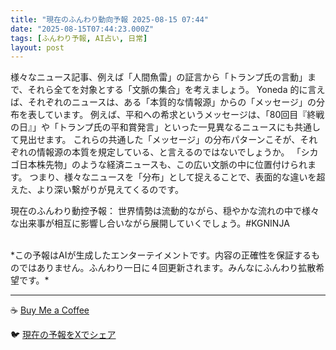 ```yaml
---
title: "現在のふんわり動向予報 2025-08-15 07:44"
date: "2025-08-15T07:44:23.000Z"
tags: [ふんわり予報, AI占い, 日常]
layout: post
---
```


様々なニュース記事、例えば「人間魚雷」の証言から「トランプ氏の言動」まで、それら全てを対象とする「文脈の集合」を考えましょう。  Yoneda 的に言えば、それぞれのニュースは、ある「本質的な情報源」からの「メッセージ」の分布を表しています。  例えば、平和への希求というメッセージは、「80回目『終戦の日』」や「トランプ氏の平和賞発言」といった一見異なるニュースにも共通して見出せます。  これらの共通した「メッセージ」の分布パターンこそが、それぞれの情報源の本質を規定している、と言えるのではないでしょうか。  「シカゴ日本株先物」のような経済ニュースも、この広い文脈の中に位置付けられます。  つまり、様々なニュースを「分布」として捉えることで、表面的な違いを超えた、より深い繋がりが見えてくるのです。


現在のふんわり動控予報：
世界情勢は流動的ながら、穏やかな流れの中で様々な出来事が相互に影響し合いながら展開していくでしょう。#KGNINJA

<br>
*この予報はAIが生成したエンターテイメントです。内容の正確性を保証するものではありません。ふんわり一日に４回更新されます。みんなにふんわり拡散希望です。*

---
☕️ [Buy Me a Coffee](https://www.buymeacoffee.com/kgninja)

🐦 [現在の予報をXでシェア](https://twitter.com/intent/tweet?text=%E7%8F%BE%E5%9C%A8%E3%81%AE%E3%81%B5%E3%82%93%E3%82%8F%E3%82%8A%E4%BA%88%E5%A0%B1%3A%20%E3%80%8C%E6%A7%98%E3%80%85%E3%81%AA%E3%83%8B%E3%83%A5%E3%83%BC%E3%82%B9%E8%A8%98%E4%BA%8B%E3%80%81%E4%BE%8B%E3%81%88%E3%81%B0%E3%80%8C%E4%BA%BA%E9%96%93%E9%AD%9A%E9%9B%B7%E3%80%8D%E3%81%AE%E8%A8%BC%E8%A8%80%E3%81%8B%E3%82%89%E3%80%8C%E3%83%88%E3%83%A9%E3%83%B3%E3%83%97%E6%B0%8F%E3%81%AE%E8%A8%80%E5%8B%95%E3%80%8D%E3%81%BE%E3%81%A7%E3%80%81%E3%81%9D%E3%82%8C%E3%82%89%E5%85%A8%E3%81%A6%E3%82%92%E5%AF%BE%E8%B1%A1%E3%81%A8%E3%81%99%E3%82%8B%E3%80%8C%E6%96%87%E8%84%88%E3%81%AE%E9%9B%86%E5%90%88%E3%80%8D%E3%82%92%E8%80%83%E3%81%88%E3%81%BE%E3%81%97%E3%82%87%E3%81%86%E3%80%82%E3%80%8D%23KGNINJA%20%E7%B6%9A%E3%81%8D%E3%81%AF%E3%83%96%E3%83%AD%E3%82%B0%E3%81%A7%EF%BC%81%F0%9F%91%87&url=https%3A%2F%2Fkg-ninja.github.io%2FFunwariyoso%2F)
